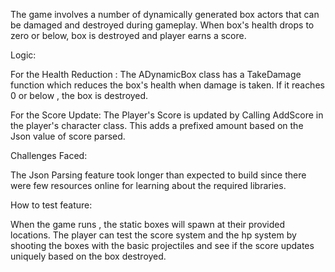 The game involves a number of dynamically generated box actors that can be damaged and destroyed during gameplay.
When box's health drops to zero or below, box is destroyed and player earns a score.

Logic:

For the Health Reduction : The ADynamicBox class has a TakeDamage function which reduces the box's health when
damage is taken. If it reaches 0 or below , the box is destroyed.

For the Score Update: The Player's Score is updated by Calling AddScore in the player's character class.
This adds a prefixed amount based on the Json value of score parsed.

Challenges Faced:

The Json Parsing feature took longer than expected to build since there were few resources online for
learning about the required libraries.

How to test feature:

When the game runs , the static boxes will spawn at their provided locations.
The player can test the score system and the hp system by shooting the boxes with the 
basic projectiles and see if the score updates uniquely based on the box destroyed.
